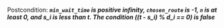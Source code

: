Postcondition: ***`min_wait_time` is positive infinity, `chosen_route` is -1, `n` is at least 0, and s_i is less than t. The condition ((t - s_i) % d_i == 0) is false***